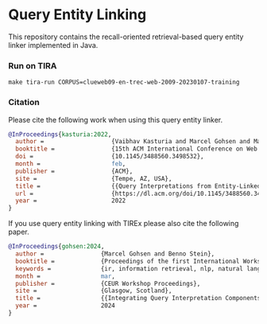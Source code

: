 # Query Entity Linking

This repository contains the recall-oriented retrieval-based query entity linker implemented in Java. 

### Run on TIRA



```shell
make tira-run CORPUS=clueweb09-en-trec-web-2009-20230107-training
```

### Citation
Please cite the following work when using this query entity linker.

```bibtex
@InProceedings{kasturia:2022,
  author =                   {Vaibhav Kasturia and Marcel Gohsen and Matthias Hagen},
  booktitle =                {15th ACM International Conference on Web Search and Data Mining (WSDM 2022)},
  doi =                      {10.1145/3488560.3498532},
  month =                    feb,
  publisher =                {ACM},
  site =                     {Tempe, AZ, USA},
  title =                    {{Query Interpretations from Entity-Linked Segmentations}},
  url =                      {https://dl.acm.org/doi/10.1145/3488560.3498532},
  year =                     2022
}
```

If you use query entity linking with TIREx please also cite the following paper. 

```bibtex
@InProceedings{gohsen:2024,
  author =                {Marcel Gohsen and Benno Stein},
  booktitle =             {Proceedings of the first International Workshop on Open Web Search (WOWS 2024)},
  keywords =              {ir, information retrieval, nlp, natural language processing, query, query-understanding},
  month =                 mar,
  publisher =             {CEUR Workshop Proceedings},
  site =                  {Glasgow, Scotland},
  title =                 {{Integrating Query Interpretation Components into the Information Retrieval Experiment Platform}},
  year =                  2024
}
```
